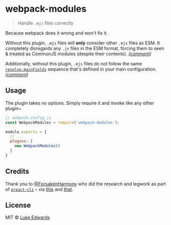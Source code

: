 # webpack-modules

> Handle `.mjs` files correctly

Because webpack does it wrong and won't fix it.

Without this plugin, `.mjs` files will **only** consider other `.mjs` files as ESM. It completely disregards any `.js` files in the ESM format, forcing them to seen & treated as CommonJS modules (despite their contents). _([comment](https://github.com/reactjs/react-transition-group/pull/77))_

Additionally, without this plugin, `.mjs` files do not follow the same [`resolve.mainFields`](https://webpack.js.org/configuration/resolve/#resolvemainfields) sequence that's defined in your main configuration. _([comment](https://github.com/webpack/webpack/issues/6796#issuecomment-374980347))_


## Usage

The plugin takes no options. Simply require it and invoke like any other plugin~

```js
// webpack.config.js
const WebpackModules = require('webpack-modules');

module.exports = {
  // ...
  plugins: [
    new WebpackModules()
  ]
}
```


## Credits

Thank you to [@ForsakenHarmony](https://github.com/ForsakenHarmony) who did the research and legwork as part of [`preact-cli`](https://github.com/developit/preact-cli) – via [this](https://github.com/developit/preact-cli/pull/741/files) and [that](https://github.com/developit/preact-cli/pull/746/files).


## License

MIT © [Luke Edwards](https://lukeed.com)
